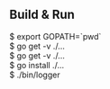 ## Build & Run
$ export GOPATH=\`pwd\`  
$ go get -v ./...  
$ go get -v ./...  
$ go install ./...  
$ ./bin/logger  
